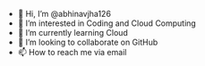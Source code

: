 - 👋 Hi, I’m @abhinavjha126
- 👀 I’m interested in Coding and Cloud Computing
- 🌱 I’m currently learning Cloud
- 💞️ I’m looking to collaborate on GitHub
- 📫 How to reach me via email

<!---
abhinavjha126/abhinavjha126 is a ✨ special ✨ repository because its `README.md` (this file) appears on your GitHub profile.
You can click the Preview link to take a look at your changes.
--->
